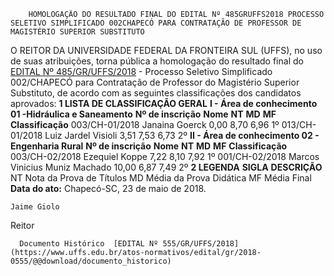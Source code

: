         HOMOLOGAÇÃO DO RESULTADO FINAL DO EDITAL Nº 485GRUFFS2018 PROCESSO SELETIVO SIMPLIFICADO 002CHAPECÓ PARA CONTRATAÇÃO DE PROFESSOR DE MAGISTÉRIO SUPERIOR SUBSTITUTO  

 O REITOR DA UNIVERSIDADE FEDERAL DA FRONTEIRA SUL (UFFS), no uso de suas atribuições, torna pública a homologação do resultado final do [EDITAL Nº 485/GR/UFFS/2018](https://www.uffs.edu.br/atos-normativos/edital/gr/2018-0485)  - Processo Seletivo Simplificado 002/CHAPECÓ para Contratação de Professor do Magistério Superior Substituto, de acordo com as seguintes classificações dos candidatos aprovados:  **1 LISTA DE CLASSIFICAÇÃO GERAL**  **I - Área de conhecimento 01 -Hidráulica e Saneamento**      **Nº de inscrição**    **Nome**    **NT**    **MD**    **MF**    **Classificação**      003/CH-01/2018   Janaina Goerck   0,00   8,70   6,96   1º     013/CH-01/2018   Luiz Jardel Visioli   3,51   7,53   6,73   2º     **II - Área de conhecimento 02 - Engenharia Rural**      **Nº de inscrição**    **Nome**    **NT**    **MD**    **MF**    **Classificação**      003/CH-02/2018   Ezequiel Koppe   7,22   8,10   7,92   1º     001/CH-02/2018   Marcos Vinicius Muniz Machado   10,00   6,87   7,49   2º      **2 LEGENDA**      **SIGLA**    **DESCRIÇÃO**      NT   Nota da Prova de Títulos     MD   Média da Prova Didática     MF   Média Final          **Data do ato:** Chapecó-SC, 23 de maio de 2018.   
 

    Jaime Giolo   
 Reitor 

      Documento Histórico  [EDITAL Nº 555/GR/UFFS/2018](https://www.uffs.edu.br/atos-normativos/edital/gr/2018-0555/@@download/documento_historico)     
      